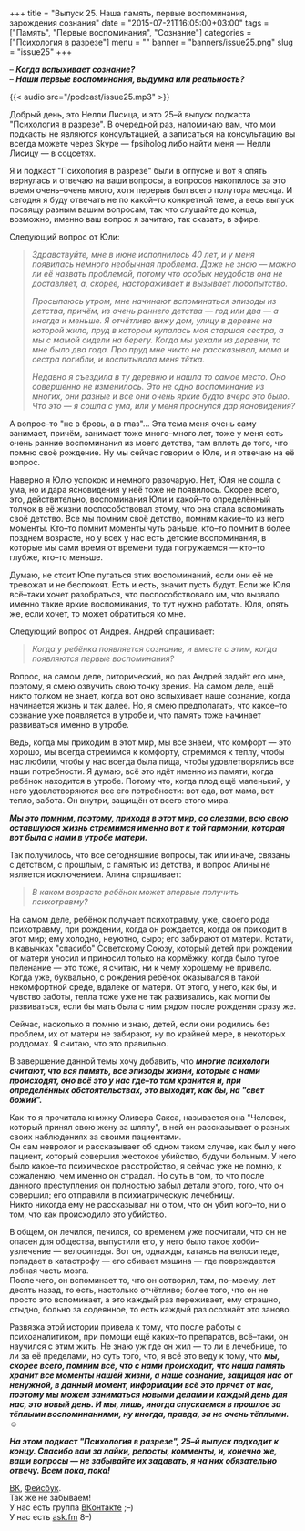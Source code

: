 +++
title = "Выпуск 25. Наша память, первые воспоминания, зарождения сознания"
date = "2015-07-21T16:05:00+03:00"
tags = ["Память", "Первые воспоминания", "Сознание"]
categories = ["Психология в разрезе"]
menu = ""
banner = "banners/issue25.png"
slug = "issue25"
+++

– ***Когда вспыхивает сознание?***<br>
– ***Наши первые воспоминания, выдумка или реальность?***

{{< audio src="/podcast/issue25.mp3" >}}

Добрый день, это Нелли Лисица, и это 25–й выпуск подкаста "Психология в разрезе". В очередной раз, напоминаю вам, что мои подкасты не являются консультацией, а записаться на консультацию вы всегда можете через Skype — fpsiholog либо найти меня — Нелли Лисицу — в соцсетях.

Я и подкаст "Психология в разрезе" были в отпуске и вот я опять вернулась и отвечаю на ваши вопросы, а вопросов накопилось за это время очень–очень много, хотя перерыв был всего полутора месяца. И сегодня я буду отвечать не по какой–то конкретной теме, а весь выпуск посвящу разным вашим вопросам, так что слушайте до конца, возможно, именно ваш вопрос я зачитаю, так сказать, в эфире.

<!--more-->
Следующий вопрос от Юли:

>*Здравствуйте, мне в июне исполнилось 40 лет, и у меня появилась немного необычная проблема. Даже не знаю — можно ли её назвать проблемой, потому что особых неудобств она не доставляет, а, скорее, настораживает и вызывает любопытство.*
>
>*Просыпаюсь утром, мне начинают вспоминаться эпизоды из детства, причём, из очень раннего детства — год или два — а иногда и меньше. Я отчётливо вижу дом, улицу в деревне на которой жила, пруд в котором купалась моя старшая сестра, а мы с мамой сидели на берегу. Когда мы уехали из деревни, то мне было два года. Про пруд мне никто не рассказывал, мама и сестра погибли, и воспитывала меня тётка.*
>
>*Недавно я съездила в ту деревню и нашла то самое место. Оно совершенно не изменилось. Это не одно воспоминание из многих, они разные и все они очень яркие будто вчера это было. Что это — я сошла с ума, или у меня проснулся дар ясновидения?*

А вопрос–то "не в бровь, а в глаз"… Эта тема меня очень саму занимает, причём, занимает тоже много–много лет, тоже у меня есть очень ранние воспоминания из моего детства, там вплоть до того, что помню своё рождение. Ну мы сейчас говорим о Юле, и я отвечаю на её вопрос. 

Наверно я Юлю успокою и немного разочарую. Нет, Юля не сошла с ума, но и дара ясновидения у неё тоже не появилось. Скорее всего, это, действительно, воспоминания Юли и какой–то определённый толчок в её жизни поспособствовал этому, что она стала вспоминать своё детство. Все мы помним своё детство, помним какие–то из него моменты. Кто–то помнит моменты чуть раньше, кто–то помнит в более позднем возрасте, но у всех у нас есть детские воспоминания, в которые мы сами время от времени туда погружаемся — кто–то глубже, кто–то меньше.

Думаю, не стоит Юле пугаться этих воспоминаний, если они её не тревожат и не беспокоят. Есть и есть, значит пусть будут. Если же Юля всё–таки хочет разобраться, что поспособствовало им, что вызвало именно такие яркие воспоминания, то тут нужно работать. Юля, опять же, если хочет, то может обратиться ко мне.

Следующий вопрос от Андрея. Андрей спрашивает:

>*Когда у ребёнка появляется сознание, и вместе с этим, когда появляются первые воспоминания?*

Вопрос, на самом деле, риторический, но раз Андрей задаёт его мне, поэтому, я смею озвучить свою точку зрения. На самом деле, ещё никто толком не знает, когда вот оно вспыхивает наше сознание, когда начинается жизнь и так далее. Но, я смею предполагать, что какое–то сознание уже появляется в утробе и, что память тоже начинает развиваться именно в утробе. 

Ведь, когда мы приходим в этот мир, мы все знаем, что комфорт — это хорошо, мы всегда стремимся к комфорту, стремимся к теплу, чтобы нас любили, чтобы у нас всегда была пища, чтобы удовлетворялись все наши потребности. Я думаю, всё это идёт именно из памяти, когда ребёнок находится в утробе. Потому что, когда плод ещё маленький, у него удовлетворяются все его потребности: вот еда, вот мама, вот тепло, забота. Он внутри, защищён от всего этого мира.

***Мы это помним, поэтому, приходя в этот мир, со слезами, всю свою оставшуюся жизнь стремимся именно вот к той гармонии, которая вот была с нами в утробе матери.***

Так получилось, что все сегодняшние вопросы, так или иначе, связаны с детством, с прошлым, с памятью из детства, и вопрос Алины не является исключением. Алина спрашивает:

>*В каком возрасте ребёнок может впервые получить психотравму?*

На самом деле, ребёнок получает психотравму, уже, своего рода психотравму, при рождении, когда он рождается, когда он приходит в этот мир; ему холодно, неуютно, сыро; его забирают от матери. Кстати, в кавычках "спасибо" Советскому Союзу, который детей при рождении от матери уносил и приносил только на кормёжку, когда было тугое пеленание — это тоже, я считаю, ни к чему хорошему не привело. Когда уже, буквально, с рождения ребёнок оказывался в такой некомфортной среде, вдалеке от матери. От этого, у него, как бы, и чувство заботы, тепла тоже уже не так развивались, как могли бы развиваться, если бы мать была с ним рядом после рождения сразу же.

Сейчас, насколько я помню и знаю, детей, если они родились без проблем, их от матери не забирают, ну по крайней мере, в некоторых роддомах. Я считаю, что это правильно.

В завершение данной темы хочу добавить, что ***многие психологи считают, что вся память, все эпизоды жизни, которые с нами происходят, оно всё это у нас где–то там хранится и, при определённых обстоятельствах, это выходит, как бы, на "свет божий".***

Как–то я прочитала книжку Оливера Сакса, называется она "Человек, который принял свою жену за шляпу", в ней он рассказывает о разных своих наблюдениях за своими пациентами.  
Он сам невролог и рассказывает об одном таком случае, как был у него пациент, который совершил жестокое убийство, будучи больным. У него было какое–то психическое расстройство, я сейчас уже не помню, к сожалению, чем именно он страдал. Но суть в том, то что после данного преступления он полностью забыл детали этого, того, что он совершил; его отправили в психиатрическую лечебницу.  
Никто никогда ему не рассказывал ни о том, что он убил кого–то, ни о том, что как происходило это убийство. 

В общем, он лечился, лечился, со временем уже посчитали, что он не опасен для общества, выпустили его, у него было такое хобби–увлечение — велосипеды. Вот он, однажды, катаясь на велосипеде, попадает в катастрофу — его сбивает машина — где повреждается лобная часть мозга.  
После чего, он вспоминает то, что он сотворил, там, по–моему, лет десять назад, то есть, настолько отчётливо; более того, что он не просто это вспоминает, а это каждый раз переживает, ему страшно, стыдно, больно за содеянное, то есть каждый раз осознаёт это заново.

Развязка этой истории привела к тому, что после работы с психоаналитиком, при помощи ещё каких–то препаратов, всё–таки, он научился с этим жить. Не знаю уж где он жил — то ли в лечебнице, то ли за её пределами, но суть того, что, я всё это веду к тому, что ***мы, скорее всего, помним всё, что с нами происходит, что наша память хранит все моменты нашей жизни, а наше сознание, защищая нас от ненужной, в данный момент, информации всё это прячет от нас, поэтому мы можем заниматься новыми делами и каждый день для нас, это новый день. И мы, лишь, иногда спускаемся в прошлое за тёплыми воспоминаниями, ну иногда, правда, за не очень тёплыми.*** ☺

***На этом подкаст "Психология в разрезе", 25–й выпуск подходит к концу. Спасибо вам за лайки, репосты, комменты, и, конечно же, ваши вопросы — не забывайте их задавать, я на них обязательно отвечу. Всем пока, пока!***


<a href="https://vk.com/sunnybunnyf">ВК</a>, <a href="https://www.facebook.com/SunnyBunnyF">Фейсбук</a>.<br>
Так же не забываем!<br>
У нас есть группа <a href="https://vk.com/fpsiholog">ВКонтакте</a> ;–)<br>
У нас есть <a href="http://ask.fm/fpsiholog">ask.fm</a> 8–)